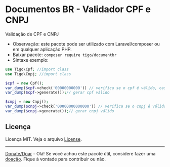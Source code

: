 # Documentos BR - Validador CPF e CNPJ
Validação de CPF e CNPJ 

- Observação: este pacote pode ser utilizado com Laravel/composer ou em qualquer aplicação PHP.
- Baixar pacote:  ```composer require tigo/documentbr```
- Sintaxe exemplo:
```php
use Tigo\Cpf; //import class 
use Tigo\Cnpj; //import class 

$cpf = new Cpf(); 
var_dump($cpf->check('00000000000')) // verifica se o cpf é válido, caso seja válido retorne true
var_dump($cpf->generate());// gerar cpf válido

$cnpj = new Cnpj();
var_dump($cnpj->check('00000000000000')) // verifica se o cnpj é válido, caso seja válido retorne true
var_dump($cnpj->generate());// gerar cnpj válido

 ```
## Licença

Licença MIT. Veja o arquivo [License](https://github.com/tigoCaval/document-br/blob/main/LICENSE).

---

[Donate/Doar](https://www.paypal.com/donate?hosted_button_id=QAANKJUX8M8LG) - 
Olá! Se você achou este pacote útil, considere fazer uma [doação](https://www.paypal.com/donate?hosted_button_id=QAANKJUX8M8LG). Fique à vontade para contribuir ou não.
